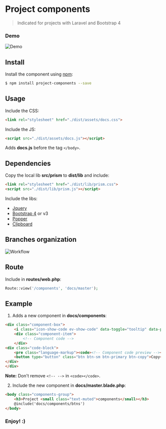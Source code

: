 # Project components
> Indicated for projects with Laravel and Bootstrap 4

### Demo

![Demo](https://user-images.githubusercontent.com/5880063/42570885-ba7f960c-84eb-11e8-90e1-2c8ef30ce122.png "Demo")

## Install
Install the component using [npm](https://npmjs.com):

```sh
$ npm install project-components --save
```

## Usage

Include the CSS:

```html
<link rel="stylesheet" href="./dist/assets/docs.css">
```
Include the JS:

```html
<script src="./dist/assets/docs.js"></script>
```
Adds **docs.js** before the tag ```</body>```.

## Dependencies

Copy the local lib **src/prism** to **dist/lib** and include:

```html
<link rel="stylesheet" href="./dist/lib/prism.css">
<script src="./dist/lib/prism.js"></script>
```

Include the libs:

* [Jquery](https://jquery.com/download)
* [Bootstrap 4](http://getbootstrap.com) or v3
* [Popper](https://popper.js.org)
* [Clipboard](https://clipboardjs.com/)


## Branches organization

![Workflow](https://user-images.githubusercontent.com/5880063/42572387-d4948882-84ef-11e8-946a-fd76307fabc3.png)

## Route

Include in **routes/web.php**:

```php
Route::view('/components', 'docs/master');
```

## Example

1. Adds a new component in **docs/components**:

```html
<div class="component-box">
	<i class="icon-show-code ev-show-code" data-toggle="tooltip" data-placement="top" title="Code"></i>
	<div class="component-item">
		<!-- Component code -->
	</div>
<div class="code-block">
	<pre class="language-markup"><code><!-- Component code preview --></code></pre>
	<button type="button" class="btn btn-sm btn-primary btn-copy">Copy</button>
</div>
</div>
```
**Note:** Don't remove `<!-- -->` in `<code></code>`.


2. Include the new component in **docs/master.blade.php**:

```html
<body class="components-group">
	<h3>Project <small class="text-muted">components</small></h3>
	@include('docs/components/btns')
</body>
```

### Enjoy! :)
